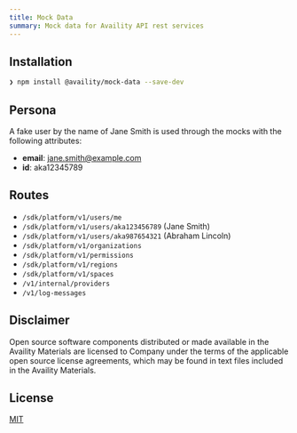 ```yaml
---
title: Mock Data
summary: Mock data for Availity API rest services
---
```


## Installation

```bash
❯ npm install @availity/mock-data --save-dev
```


## Persona

A fake user by the name of Jane Smith is used through the mocks with the following attributes:

- **email**: jane.smith@example.com
- **id**: aka12345789

## Routes

- `/sdk/platform/v1/users/me`
- `/sdk/platform/v1/users/aka123456789` (Jane Smith)
- `/sdk/platform/v1/users/aka987654321` (Abraham Lincoln)
- `/sdk/platform/v1/organizations`
- `/sdk/platform/v1/permissions`
- `/sdk/platform/v1/regions`
- `/sdk/platform/v1/spaces`
- `/v1/internal/providers`
- `/v1/log-messages`



## Disclaimer

Open source software components distributed or made available in the Availity Materials are licensed to Company under the terms of the applicable open source license agreements, which may be found in text files included in the Availity Materials.

## License
[MIT](../../LICENSE)
